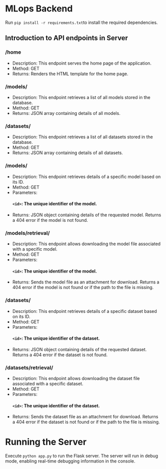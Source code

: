 # MLops Backend

Run `pip install -r requirements.txt`to install the required dependencies.

## Introduction to API endpoints in Server

### /home
* Description: This endpoint serves the home page of the application.
* Method: GET
* Returns: Renders the HTML template for the home page.
### /models/
* Description: This endpoint retrieves a list of all models stored in the database.
* Method: GET
* Returns: JSON array containing details of all models.
### /datasets/
* Description: This endpoint retrieves a list of all datasets stored in the database.
* Method: GET
* Returns: JSON array containing details of all datasets.
### /models/<id>
* Description: This endpoint retrieves details of a specific model based on its ID.
* Method: GET
* Parameters:
  #### `<id>`: The unique identifier of the model.
* Returns: JSON object containing details of the requested model. Returns a 404 error if the model is not found.
### /models/retrieval/<id>
* Description: This endpoint allows downloading the model file associated with a specific model.
* Method: GET
* Parameters:
  #### `<id>`: The unique identifier of the model.
* Returns: Sends the model file as an attachment for download. Returns a 404 error if the model is not found or if the path to the file is missing.
### /datasets/<id>
* Description: This endpoint retrieves details of a specific dataset based on its ID.
* Method: GET
* Parameters:
  #### `<id>`: The unique identifier of the dataset.
* Returns: JSON object containing details of the requested dataset. Returns a 404 error if the dataset is not found.
### /datasets/retrieval/<id>
* Description: This endpoint allows downloading the dataset file associated with a specific dataset.
* Method: GET
* Parameters:
  #### `<id>`: The unique identifier of the dataset.
* Returns: Sends the dataset file as an attachment for download. Returns a 404 error if the dataset is not found or if the path to the file is missing.

# Running the Server
Execute `python app.py` to run the Flask server.
The server will run in debug mode, enabling real-time debugging information in the console.